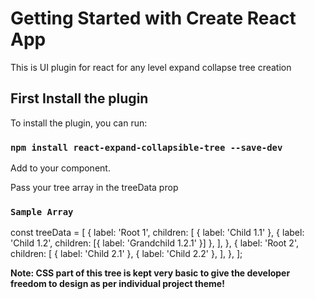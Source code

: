 # Getting Started with Create React App

This is UI plugin for react for any level expand collapse tree creation

## First Install the plugin

To install the plugin, you can run:

### `npm install react-expand-collapsible-tree --save-dev`


Add <ExpandCollapsibleTree treeData={YourTreeData}/> to your component.

Pass your tree array in the treeData prop

### `Sample Array`

const treeData = [
    {
        label: 'Root 1',
        children: [
            { label: 'Child 1.1' },
            { label: 'Child 1.2', children: [{ label: 'Grandchild 1.2.1' }] },
        ],
    },
    {
        label: 'Root 2',
        children: [
            { label: 'Child 2.1' },
            { label: 'Child 2.2' },
        ],
    },
];

**Note: CSS part of this tree is kept very basic to give the developer freedom to design as per individual project theme!**
